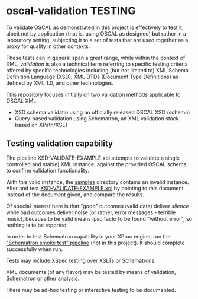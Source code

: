 # oscal-validation TESTING

To validate OSCAL as demonstrated in this project is effectively to test it, albeit not by application (that is, using OSCAL as designed) but rather in a laboratory setting, subjecting it to a set of tests that are used together as a proxy for quality in other contexts.

These tests can in general span a great range, while within the context of XML, *validation* is also a technical term referring to specific testing criteria offered by specific technologies including (but not limited to) XML Schema Definition Language (XSD), XML DTDs (Document Type Definitions) as defined by XML 1.0, and other technologies.

This repository focuses initially on two validation methods applicable to OSCAL XML:

- XSD schema validatio using an officially released OSCAL XSD (schema)
- Query-based validation using Schematron, an XML validation stack based on XPath/XSLT

## Testing validation capability

The pipeline XSD-VALIDATE-EXAMPLE.xpl attempts to validate a single controlled and stable) XML instance, against the provided OSCAL schema, to confirm validation functionality.

With this valid instance, the [samples](./samples/) directory contains an invalid instance. Alter and test [XSD-VALIDATE-EXAMPLE.xpl](./XSD-VALIDATE-EXAMPLE.xpl) by pointing to this document instead of the document given, and compare the results.

Of special interest here is that "good" outcomes (valid data) deliver *silence* while bad outcomes deliver noise (or rather, error messages - terrible music), because to be valid means ipso facto to be found "without error", so nothing is to be reported.

In order to test Schematron capability in your XProc engine, run the ["Schematron smoke test" pipeline](../../smoketest/SMOKETEST-SCHEMATRON.xpl) (not in this project). It should complete successfully when run.

Tests may include XSpec testing over XSLTs or Schematrons.

XML documents (of any flavor) may be tested by means of validation, Schematron or other analysis.

There may be ad-hoc testing or interactive testing to be documented.

